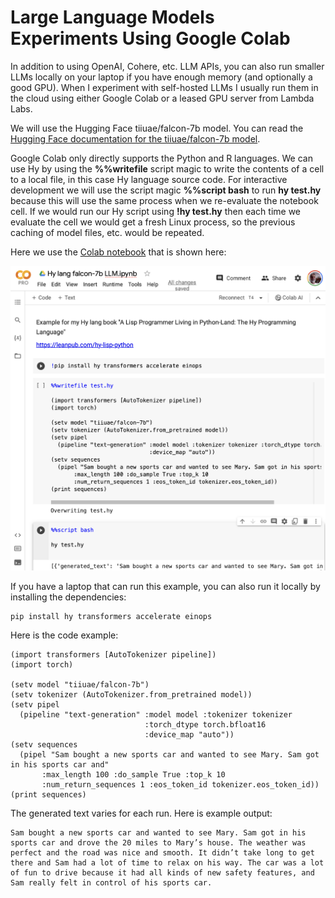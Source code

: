 # Large Language Models Experiments Using Google Colab

In addition to using OpenAI, Cohere, etc. LLM APIs, you can also run smaller LLMs locally on your laptop if you have enough memory (and optionally a good GPU). When I experiment with self-hosted LLMs I usually run them in the cloud using either Google Colab or a leased GPU server from Lambda Labs.

We will use the Hugging Face tiiuae/falcon-7b model. You can read the [Hugging Face documentation for the tiiuae/falcon-7b model](https://huggingface.co/tiiuae/falcon-7b-instruct).

Google Colab only directly supports the Python and R languages. We can use Hy by using the **%%writefile** script magic to write the contents of a cell to a local file, in this case Hy language source code. For interactive development we will use the script magic **%%script bash** to run **hy test.hy** because this will use the same process when we re-evaluate the notebook cell. If we would run our Hy script using **!hy test.hy** then each time we evaluate the cell we would get a fresh Linux process, so the previous caching of model files, etc. would be repeated.

Here we use the [Colab notebook](https://colab.research.google.com/drive/1pHBa-8TaajsBEiZ-dEydeL1FyLn5nvnW?usp=sharing) that is shown here:

![Hy lang falcon-7b LLM.ipynb](images/colab1.png)

If you have a laptop that can run this example, you can also run it locally by installing the dependencies:

    pip install hy transformers accelerate einops

Here is the code example:

```hylang
(import transformers [AutoTokenizer pipeline])
(import torch)

(setv model "tiiuae/falcon-7b")
(setv tokenizer (AutoTokenizer.from_pretrained model))
(setv pipel
  (pipeline "text-generation" :model model :tokenizer tokenizer
                              :torch_dtype torch.bfloat16
                              :device_map "auto"))
(setv sequences
  (pipel "Sam bought a new sports car and wanted to see Mary. Sam got in his sports car and"
       :max_length 100 :do_sample True :top_k 10
       :num_return_sequences 1 :eos_token_id tokenizer.eos_token_id))
(print sequences)
```

The generated text varies for each run. Here is example output:

```
Sam bought a new sports car and wanted to see Mary. Sam got in his sports car and drove the 20 miles to Mary’s house. The weather was perfect and the road was nice and smooth. It didn’t take long to get there and Sam had a lot of time to relax on his way. The car was a lot of fun to drive because it had all kinds of new safety features, and Sam really felt in control of his sports car.
```
